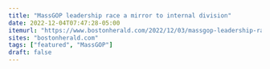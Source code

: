 ```yaml
---
title: "MassGOP leadership race a mirror to internal division"
date: 2022-12-04T07:47:28-05:00
itemurl: "https://www.bostonherald.com/2022/12/03/massgop-leadership-race-a-mirror-to-internal-division/"
sites: "bostonherald.com"
tags: ["featured", "MassGOP"]
draft: false
---
```


